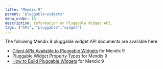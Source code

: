 ```yaml
---
title: "Mendix 9"
parent: "pluggable-widgets"
menu_order: 10
description: Information on Pluggable Widget API.
tags: ["API", "pluggable","widget"]
---
```


The following Mendix 9 pluggable widget API documents are available here:

* [Client APIs Available to Pluggable Widgets](client-apis-for-pluggable-widgets) for Mendix 9
* [Pluggable Widget Property Types](property-types-pluggable-widgets) for Mendix 9
* [How to Build Pluggable Widgets](studio-apis-for-pluggable-widgets) for Mendix 9
